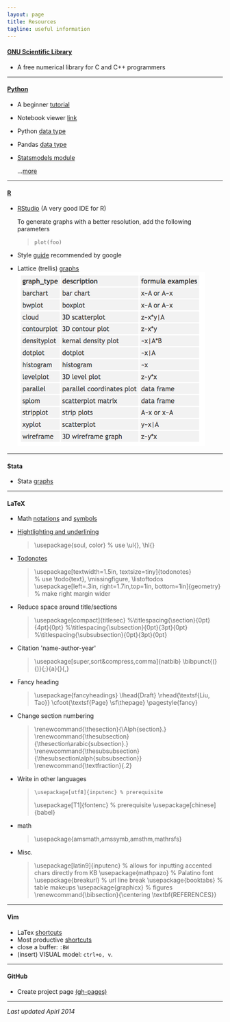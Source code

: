 ```yaml
---
layout: page
title: Resources 
tagline: useful information 
---
```


#### [GNU Scientific Library](http://www.gnu.org/software/gsl/)
- A free numerical library for C and C++ programmers


---

#### [Python](http://www.python.org) 

- A beginner [tutorial](https://wakari.io/gallery) 
- Notebook viewer [link](http://nbviewer.ipython.org)
- Python [data type](http://www.tutorialspoint.com/python/python_variable_types.htm)  
- Pandas [data type](http://pandas.pydata.org/pandas-docs/stable/dsintro.html)
- [Statsmodels module](http://statsmodels.sourceforge.net)

  ...[more](foo) 

---

#### [R](http://www.r-project.org)

- [RStudio](https://www.rstudio.com) (A very good IDE for R)

  To generate graphs with a better resolution, add the following parameters 
  
  >	```{r fig1, fig.width=9, fig.height=3, unit="in", dpi=200}
  >	plot(foo)
  >	```

- Style [guide](assets/google_style.pdf) recommended by google

- Lattice (trellis) [graphs](http://www.statmethods.net/advgraphs/trellis.html) 
  ![.](assets/lattice_graphs.png) 

---

#### Stata
- Stata [graphs](http://www.stata.com/support/faqs/graphics/gph/stata-graphs/)

---

#### LaTeX
- Math [notations](http://en.wikibooks.org/wiki/LaTeX/Mathematics) and [symbols](http://web.ift.uib.no/Teori/KURS/WRK/TeX/symALL.html)
- [Hightlighting and underlining](http://www.ctan.org/pkg/soul)

  >	\usepackage{soul, color}	% use \ul{}, \hl{}

- [Todonotes](http://www.tex.ac.uk/ctan/macros/latex/contrib/todonotes/todonotes.pdf)

  >	\usepackage[textwidth=1.5in, textsize=tiny]{todonotes}		
  >					% use \todo{text}, \missingfigure, \listoftodos
  >	\usepackage[left=.3in, right=1.7in,top=1in, bottom=1in]{geometry}
  >			       		% make right margin wider

- Reduce space around title/sections

  >	 \usepackage[compact]{titlesec}
  >	 %\titlespacing{\section}{0pt}{4pt}{0pt}
  >	 %\titlespacing{\subsection}{0pt}{3pt}{0pt}
  > 	 %\titlespacing{\subsubsection}{0pt}{3pt}{0pt}

- Citation 'name-author-year' 

  >	\usepackage[super,sort&compress,comma]{natbib}
  >	\bibpunct{(}{)}{;}{a}{}{,}

- Fancy heading

  >	\usepackage{fancyheadings}
  > 	\lhead{Draft}
  > 	\rhead{\textsf{Liu, Tao}}
  > 	\cfoot{\textsf{Page} \sf\thepage}
  > 	\pagestyle{fancy}

- Change section numbering

  >	 \renewcommand{\thesection}{\Alph{section}.}
  >	 \renewcommand{\thesubsection}{\thesection\arabic{subsection}.}
  >	 \renewcommand{\thesubsubsection}{\thesubsection\alph{subsubsection}}
  >	 \renewcommand{\textfraction}{.2}

- Write in other languages 

  > 	\usepackage[utf8]{inputenc}	% prerequisite
  >	\usepackage[T1]{fontenc}	% prerequisite
  >	\usepackage[chinese]{babel}

- math 

  >	\usepackage{amsmath,amssymb,amsthm,mathrsfs}

- Misc. 

  >	\usepackage[latin9]{inputenc} 
  				      % allows for inputting accented chars directly from KB
  >	\usepackage{mathpazo}	      % Palatino font
  > 	\usepackage{breakurl}	      % url line break 
  > 	\usepackage{booktabs}	      % table makeups
  >	\usepackage{graphicx}	      % figures 
  >	\renewcommand{\bibsection}{\centering \textbf{REFERENCES}}

---

#### Vim 
- LaTex [shortcuts](http://vim-latex.sourceforge.net/documentation/latex-suite/latex-macros.html)
- Most productive [shortcuts](http://stackoverflow.com/questions/1218390/what-is-your-most-productive-shortcut-with-vim/1218429)
- close a buffer:  `:BW` 
- (insert) VISUAL model:  `ctrl+o, v`.

---

#### GitHub
- Create project page [(gh-pages)](https://help.github.com/articles/creating-project-pages-manually)

--- 
*Last updated Apirl 2014*